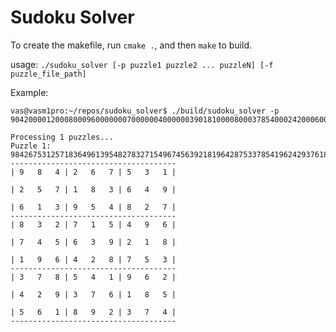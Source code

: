 # Sudoku Solver

To create the makefile, run `cmake .`, and then `make` to build.

usage: `./sudoku_solver [-p puzzle1 puzzle2 ... puzzleN] [-f puzzle_file_path]`

Example:
```
vas@vasm1pro:~/repos/sudoku_solver$ ./build/sudoku_solver -p 904200001200080009600000007000000400000039018100008000378540002420006000060892300
```

```
Processing 1 puzzles...
Puzzle 1:
984267531257183649613954827832715496745639218196428753378541962429376185561892374
-------------------------------------
| 9   8   4 | 2   6   7 | 5   3   1 |

| 2   5   7 | 1   8   3 | 6   4   9 |

| 6   1   3 | 9   5   4 | 8   2   7 |
-------------------------------------
| 8   3   2 | 7   1   5 | 4   9   6 |

| 7   4   5 | 6   3   9 | 2   1   8 |

| 1   9   6 | 4   2   8 | 7   5   3 |
-------------------------------------
| 3   7   8 | 5   4   1 | 9   6   2 |

| 4   2   9 | 3   7   6 | 1   8   5 |

| 5   6   1 | 8   9   2 | 3   7   4 |
-------------------------------------
```
